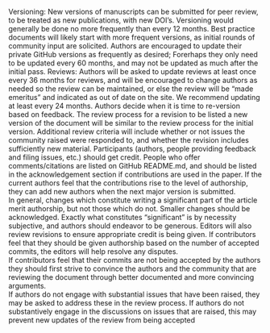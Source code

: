 Versioning:
New versions of manuscripts can be submitted for peer review, to be treated as new publications, with new DOI’s. 
Versioning would generally be done no more frequently than every 12 months. 
Best practice documents will likely start with more frequent versions, as initial rounds of community input are solicited.
Authors are encouraged to update their private GitHub versions as frequently as desired;  Forerhaps they only need to be updated every 60 months, and may not be updated as much after the initial pass.
Reviews: Authors will be asked to update reviews at least once every 36 months for reviews, and will be encouraged to change authors as needed so the review can be maintained, or else the review will be “made emeritus” and indicated as out of date on the site.  We recommend updating at least every 24 months.  Authors decide when it is time to re-version based on feedback. 
The review process for a revision to be listed a new version of the document will be similar to the review process for the initial version.  Additional review criteria will include whether or not issues the community raised were responded to, and whether the revision includes sufficiently new material. 
Participants (authors, people providing feedback and filing issues, etc.) should get credit. People who offer comments/citations are listed on GitHub README.md, and should be listed in the acknowledgement section if contributions are used in the paper.  If the current authors feel that the contributions rise to the level of authorship, they can add new authors when the next major version is submitted.  
In general, changes which constitute writing a significant part of the article merit authorship, but not those which do not. Smaller changes should be acknowledged. Exactly what constitutes “significant” is by necessity subjective, and authors should endeavor to be generous. Editors will also review revisions to ensure appropriate credit is being given.
If contributors feel that they should be given authorship based on the number of accepted commits, the editors will help resolve any disputes.  
If contributors feel that their commits are not being accepted by the authors they should first strive to convince the authors and the community that are reviewing the document through better documented and more convincing arguments.  
If authors do not engage with substantial issues that have been raised, they may be asked to address these in the review process. 
If authors do not substantively engage in the discussions on issues that are raised, this may prevent new updates of the review from being accepted
